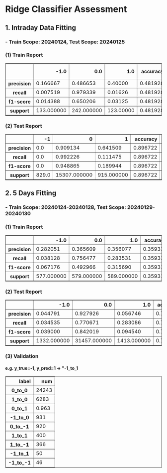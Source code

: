 # Ridge Classifier Assessment
## 1. Intraday Data Fitting
### - Train Scope: 20240124, Test Scope: 20240125
### (1) Train Report
<div>
<style scoped>
    .dataframe tbody tr th:only-of-type {
        vertical-align: middle;
    }

    .dataframe tbody tr th {
        vertical-align: top;
    }

    .dataframe thead th {
        text-align: right;
    }
</style>
<table border="1" class="dataframe">
  <thead>
    <tr style="text-align: right;">
      <th></th>
      <th>-1.0</th>
      <th>0.0</th>
      <th>1.0</th>
      <th>accuracy</th>
      <th>macro avg</th>
      <th>weighted avg</th>
    </tr>
  </thead>
  <tbody>
    <tr>
      <th>precision</th>
      <td>0.166667</td>
      <td>0.486653</td>
      <td>0.40000</td>
      <td>0.481928</td>
      <td>0.351107</td>
      <td>0.379793</td>
    </tr>
    <tr>
      <th>recall</th>
      <td>0.007519</td>
      <td>0.979339</td>
      <td>0.01626</td>
      <td>0.481928</td>
      <td>0.334373</td>
      <td>0.481928</td>
    </tr>
    <tr>
      <th>f1-score</th>
      <td>0.014388</td>
      <td>0.650206</td>
      <td>0.03125</td>
      <td>0.481928</td>
      <td>0.231948</td>
      <td>0.327525</td>
    </tr>
    <tr>
      <th>support</th>
      <td>133.000000</td>
      <td>242.000000</td>
      <td>123.00000</td>
      <td>0.481928</td>
      <td>498.000000</td>
      <td>498.000000</td>
    </tr>
  </tbody>
</table>
</div>

### (2) Test Report
<div>
<style scoped>
    .dataframe tbody tr th:only-of-type {
        vertical-align: middle;
    }

    .dataframe tbody tr th {
        vertical-align: top;
    }

    .dataframe thead th {
        text-align: right;
    }
</style>
<table border="1" class="dataframe">
  <thead>
    <tr style="text-align: right;">
      <th></th>
      <th>-1</th>
      <th>0</th>
      <th>1</th>
      <th>accuracy</th>
      <th>macro avg</th>
      <th>weighted avg</th>
    </tr>
  </thead>
  <tbody>
    <tr>
      <th>precision</th>
      <td>0.0</td>
      <td>0.909134</td>
      <td>0.641509</td>
      <td>0.896722</td>
      <td>0.516881</td>
      <td>0.850572</td>
    </tr>
    <tr>
      <th>recall</th>
      <td>0.0</td>
      <td>0.992226</td>
      <td>0.111475</td>
      <td>0.896722</td>
      <td>0.367900</td>
      <td>0.896722</td>
    </tr>
    <tr>
      <th>f1-score</th>
      <td>0.0</td>
      <td>0.948865</td>
      <td>0.189944</td>
      <td>0.896722</td>
      <td>0.379603</td>
      <td>0.862006</td>
    </tr>
    <tr>
      <th>support</th>
      <td>829.0</td>
      <td>15307.000000</td>
      <td>915.000000</td>
      <td>0.896722</td>
      <td>17051.000000</td>
      <td>17051.000000</td>
    </tr>
  </tbody>
</table>
</div>



## 2. 5 Days Fitting
### - Train Scope: 20240124-20240128, Test Scope: 20240129-20240130
### (1) Train Report
<div>
<style scoped>
    .dataframe tbody tr th:only-of-type {
        vertical-align: middle;
    }

    .dataframe tbody tr th {
        vertical-align: middle;
    }

    .dataframe thead th {
        text-align: middle;
    }
</style>
<table border="1" class="dataframe">
  <thead>
    <tr style="text-align: right;">
      <th></th>
      <th>-1.0</th>
      <th>0.0</th>
      <th>1.0</th>
      <th>accuracy</th>
      <th>macro avg</th>
      <th>weighted avg</th>
    </tr>
  </thead>
  <tbody>
    <tr>
      <th>precision</th>
      <td>0.282051</td>
      <td>0.365609</td>
      <td>0.356077</td>
      <td>0.359312</td>
      <td>0.334579</td>
      <td>0.334763</td>
    </tr>
    <tr>
      <th>recall</th>
      <td>0.038128</td>
      <td>0.756477</td>
      <td>0.283531</td>
      <td>0.359312</td>
      <td>0.359379</td>
      <td>0.359312</td>
    </tr>
    <tr>
      <th>f1-score</th>
      <td>0.067176</td>
      <td>0.492966</td>
      <td>0.315690</td>
      <td>0.359312</td>
      <td>0.291944</td>
      <td>0.292337</td>
    </tr>
    <tr>
      <th>support</th>
      <td>577.000000</td>
      <td>579.000000</td>
      <td>589.000000</td>
      <td>0.359312</td>
      <td>1745.000000</td>
      <td>1745.000000</td>
    </tr>
  </tbody>
</table>
</div>


### (2) Test Report
<div>
<style scoped>
    .dataframe tbody tr th:only-of-type {
        vertical-align: middle;
    }

    .dataframe tbody tr th {
        vertical-align: middle;
    }

    .dataframe thead th {
        text-align: middle;
    }
</style>
<table border="1" class="dataframe">
  <thead>
    <tr style="text-align: right;">
      <th></th>
      <th>-1.0</th>
      <th>0.0</th>
      <th>1.0</th>
      <th>accuracy</th>
      <th>macro avg</th>
      <th>weighted avg</th>
    </tr>
  </thead>
  <tbody>
    <tr>
      <th>precision</th>
      <td>0.044791</td>
      <td>0.927926</td>
      <td>0.056746</td>
      <td>0.721858</td>
      <td>0.343154</td>
      <td>0.857541</td>
    </tr>
    <tr>
      <th>recall</th>
      <td>0.034535</td>
      <td>0.770671</td>
      <td>0.283086</td>
      <td>0.721858</td>
      <td>0.362764</td>
      <td>0.721858</td>
    </tr>
    <tr>
      <th>f1-score</th>
      <td>0.039000</td>
      <td>0.842019</td>
      <td>0.094540</td>
      <td>0.721858</td>
      <td>0.325186</td>
      <td>0.779865</td>
    </tr>
    <tr>
      <th>support</th>
      <td>1332.000000</td>
      <td>31457.000000</td>
      <td>1413.000000</td>
      <td>0.721858</td>
      <td>34202.000000</td>
      <td>34202.000000</td>
    </tr>
  </tbody>
</table>
</div>


### (3) Validation
#### e.g.  y_true=-1, y_pred=1 -> "-1_to_1
<div>
<style scoped>
    .dataframe tbody tr th:only-of-type {
        vertical-align: middle;
    }

    .dataframe tbody tr th {
        vertical-align: middle;
    }

    .dataframe thead th {
        text-align: middle;
    }
</style>
<table border="1" class="dataframe">
  <thead>
    <tr style="text-align: right;">
      <th>label</th>
      <th>num</th>
    </tr>
  </thead>
  <tbody>
    <tr>
      <th>0_to_0 </th>
      <td>24243</td>
    </tr>
    <tr>
      <th>1_to_0</th>
      <td>6283</td>
    </tr>
    <tr>
      <th>0_to_1</th>
      <td>0.963</td>
    </tr>
    <tr>
      <th>-1_to_0</th>
      <td>931</td>
    </tr>
    <tr>
      <th>0_to_-1</th>
      <td>920</td>
    </tr>
    <tr>
      <th>1_to_1</th>
      <td>400</td>
    </tr>
    <tr>
      <th>1_to_-1</th>
      <td>366</td>
    </tr>
    <tr>
      <th>-1_to_1</th>
      <td>50</td>
    </tr>
        <tr>
      <th>-1_to_-1</th>
      <td>46</td>
    </tr>
  </tbody>
</table>
</div>